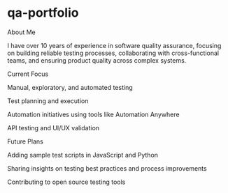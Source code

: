 # qa-portfolio
About Me

I have over 10 years of experience in software quality assurance, focusing on building reliable testing processes, collaborating with cross-functional teams, and ensuring product quality across complex systems.

Current Focus

Manual, exploratory, and automated testing

Test planning and execution

Automation initiatives using tools like Automation Anywhere

API testing and UI/UX validation

Future Plans

Adding sample test scripts in JavaScript and Python

Sharing insights on testing best practices and process improvements

Contributing to open source testing tools
